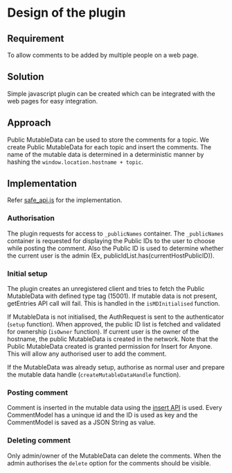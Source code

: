 # Design of the plugin

## Requirement

To allow comments to be added by multiple people on a web page.

## Solution

Simple javascript plugin can be created which can be integrated with the web pages for easy integration.

## Approach

Public MutableData can be used to store the comments for a topic.
We create Public MutableData for each topic and insert the comments. The name of the mutable data is determined
in a deterministic manner by hashing the `window.location.hostname + topic`.

## Implementation

Refer [safe_api.js](./src/safe_api.js) for the implementation.

### Authorisation

The plugin requests for access to `_publicNames` container. The `_publicNames` container is requested for
displaying the Public IDs to the user to choose while posting the comment. Also the Public ID is used to
determine whether the current user is the admin (Ex, publicIdList.has(currentHostPublicID)).

### Initial setup

The plugin creates an unregistered client and tries to fetch the Public MutableData with defined type tag (15001).
If mutable data is not present, getEntries API call will fail. This is handled in the `isMDInitialised` function.

If MutableData is not initialised, the AuthRequest is sent to the authenticator (`setup` function). When approved, the public ID list is fetched
and validated for ownership (`isOwner` function). If current user is the owner of the hostname, the public MutableData is created in the network.
Note that the Public MutableData created is granted permission for Insert for Anyone. This will allow any authorised user to add the comment.

If the MutableData was already setup, authorise as normal user and prepare the mutable data handle (`createMutableDataHandle` function).

### Posting comment

Comment is inserted in the mutable data using the [insert API](http://docs.maidsafe.net/beaker-plugin-safe-app/#windowsafemutabledataentriesinsert) is used.
Every CommentModel has a uninque id and the ID is used as key and the CommentModel is saved as a JSON String as value.

### Deleting comment

Only admin/owner of the MutableData can delete the comments. When the admin authorises the `delete` option for the comments should be visible.
